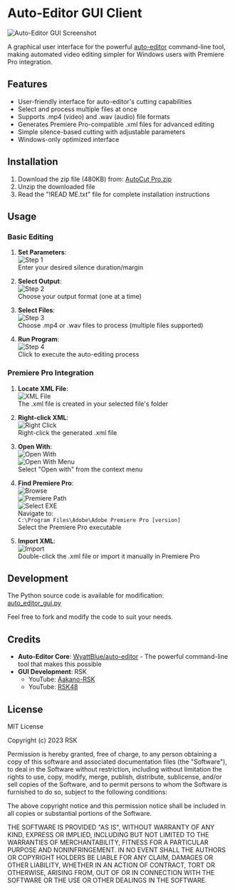 # Auto-Editor GUI Client

![Auto-Editor GUI Screenshot](https://i.imgur.com/JviStmf.png)

A graphical user interface for the powerful [auto-editor](https://github.com/WyattBlue/auto-editor) command-line tool, making automated video editing simpler for Windows users with Premiere Pro integration.

## Features

- User-friendly interface for auto-editor's cutting capabilities
- Select and process multiple files at once
- Supports .mp4 (video) and .wav (audio) file formats
- Generates Premiere Pro-compatible .xml files for advanced editing
- Simple silence-based cutting with adjustable parameters
- Windows-only optimized interface

## Installation

1. Download the zip file (480KB) from: [AutoCut Pro.zip](https://files.catbox.moe/u49ipw.zip)
2. Unzip the downloaded file
3. Read the "!READ ME.txt" file for complete installation instructions

## Usage

### Basic Editing
1. **Set Parameters**:  
   ![Step 1](https://i.imgur.com/nkHghyE.png)  
   Enter your desired silence duration/margin

2. **Select Output**:  
   ![Step 2](https://i.imgur.com/l1Rcnp0.png)  
   Choose your output format (one at a time)

3. **Select Files**:  
   ![Step 3](https://i.imgur.com/uqwqzDd.png)  
   Choose .mp4 or .wav files to process (multiple files supported)

4. **Run Program**:  
   ![Step 4](https://i.imgur.com/8XUhCsl.png)  
   Click to execute the auto-editing process

### Premiere Pro Integration
1. **Locate XML File**:  
   ![XML File](https://i.imgur.com/qOB1uV5.png)  
   The .xml file is created in your selected file's folder

2. **Right-click XML**:  
   ![Right Click](https://i.imgur.com/IJXV4TG.png)  
   Right-click the generated .xml file

3. **Open With**:  
   ![Open With](https://i.imgur.com/ejiJnqs.png)  
   ![Open With Menu](https://i.imgur.com/CbGOdKV.png)  
   Select "Open with" from the context menu

4. **Find Premiere Pro**:  
   ![Browse](https://i.imgur.com/gfssKaw.png)  
   ![Premiere Path](https://i.imgur.com/yhb57UD.png)  
   ![Select EXE](https://i.imgur.com/GQV6aQO.png)  
   Navigate to:  
   `C:\Program Files\Adobe\Adobe Premiere Pro [version]`  
   Select the Premiere Pro executable

5. **Import XML**:  
   ![Import](https://i.imgur.com/HNyC4M0.png)  
   Double-click the .xml file or import it manually in Premiere Pro

## Development

The Python source code is available for modification:  
[auto_editor_gui.py](https://github.com/RSK48/Auto-editor-mint-/blob/main/auto_editor_gui.py)

Feel free to fork and modify the code to suit your needs.

## Credits

- **Auto-Editor Core**: [WyattBlue/auto-editor](https://github.com/WyattBlue/auto-editor) - The powerful command-line tool that makes this possible
- **GUI Development**: RSK  
  - YouTube: [Aakano-RSK](https://www.youtube.com/@aakano-rsk)  
  - YouTube: [RSK48](https://www.youtube.com/@RSK48)  

## License

MIT License

Copyright (c) 2023 RSK

Permission is hereby granted, free of charge, to any person obtaining a copy
of this software and associated documentation files (the "Software"), to deal
in the Software without restriction, including without limitation the rights
to use, copy, modify, merge, publish, distribute, sublicense, and/or sell
copies of the Software, and to permit persons to whom the Software is
furnished to do so, subject to the following conditions:

The above copyright notice and this permission notice shall be included in all
copies or substantial portions of the Software.

THE SOFTWARE IS PROVIDED "AS IS", WITHOUT WARRANTY OF ANY KIND, EXPRESS OR
IMPLIED, INCLUDING BUT NOT LIMITED TO THE WARRANTIES OF MERCHANTABILITY,
FITNESS FOR A PARTICULAR PURPOSE AND NONINFRINGEMENT. IN NO EVENT SHALL THE
AUTHORS OR COPYRIGHT HOLDERS BE LIABLE FOR ANY CLAIM, DAMAGES OR OTHER
LIABILITY, WHETHER IN AN ACTION OF CONTRACT, TORT OR OTHERWISE, ARISING FROM,
OUT OF OR IN CONNECTION WITH THE SOFTWARE OR THE USE OR OTHER DEALINGS IN THE
SOFTWARE.
